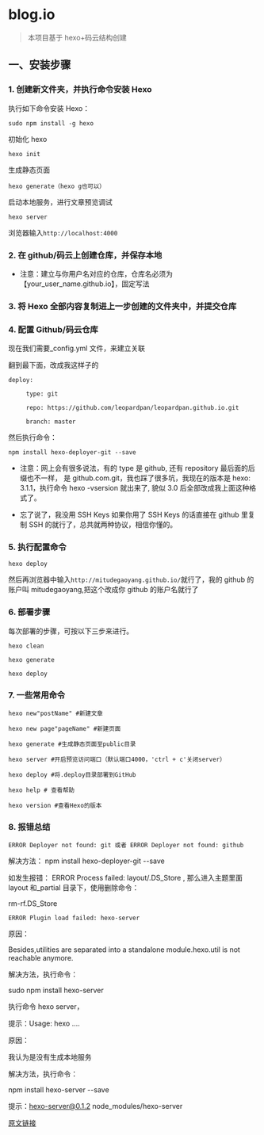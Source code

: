 # blog.io

> 本项目基于 hexo+码云结构创建

## 一、安装步骤

### 1. 创建新文件夹，并执行命令安装 Hexo

执行如下命令安装 Hexo：

```shell
sudo npm install -g hexo
```

初始化 hexo

```shell
hexo init
```

生成静态页面

```shell
hexo generate（hexo g也可以）
```

启动本地服务，进行文章预览调试

```shell
hexo server
```

浏览器输入`http://localhost:4000`

### 2. 在 github/码云上创建仓库，并保存本地

- 注意：建立与你用户名对应的仓库，仓库名必须为【your_user_name.github.io】，固定写法

### 3. 将 Hexo 全部内容复制进上一步创建的文件夹中，并提交仓库

### 4. 配置 Github/码云仓库

现在我们需要\_config.yml 文件，来建立关联

翻到最下面，改成我这样子的

```text
deploy:

     type: git

     repo: https://github.com/leopardpan/leopardpan.github.io.git

     branch: master
```

然后执行命令：

```shell
npm install hexo-deployer-git --save
```

- 注意：网上会有很多说法，有的 type 是 github, 还有 repository 最后面的后缀也不一样，
  是 github.com.git，我也踩了很多坑，我现在的版本是 hexo: 3.1.1，执行命令 hexo -vsersion 就出来了,
  貌似 3.0 后全部改成我上面这种格式了。

- 忘了说了，我没用 SSH Keys 如果你用了 SSH Keys 的话直接在 github 里复制 SSH 的就行了，总共就两种协议，相信你懂的。

### 5. 执行配置命令

```shell
hexo deploy
```

然后再浏览器中输入`http://mitudegaoyang.github.io/`就行了，我的 github 的账户叫 mitudegaoyang,把这个改成你 github 的账户名就行了

### 6. 部署步骤

每次部署的步骤，可按以下三步来进行。

```shell
hexo clean

hexo generate

hexo deploy
```

### 7. 一些常用命令

```shell
hexo new"postName" #新建文章

hexo new page"pageName" #新建页面

hexo generate #生成静态页面至public目录

hexo server #开启预览访问端口（默认端口4000，'ctrl + c'关闭server）

hexo deploy #将.deploy目录部署到GitHub

hexo help # 查看帮助

hexo version #查看Hexo的版本
```

### 8. 报错总结

```shell
ERROR Deployer not found: git 或者 ERROR Deployer not found: github
```

解决方法： npm install hexo-deployer-git --save

如发生报错： ERROR Process failed: layout/.DS_Store , 那么进入主题里面 layout 和\_partial 目录下，使用删除命令：

rm-rf.DS_Store

```shell
ERROR Plugin load failed: hexo-server
```

原因：

Besides,utilities are separated into a standalone module.hexo.util is not reachable anymore.

解决方法，执行命令：

sudo npm install hexo-server

执行命令 hexo server，

提示：Usage: hexo ....

原因：

我认为是没有生成本地服务

解决方法，执行命令：

npm install hexo-server --save

提示：hexo-server@0.1.2 node_modules/hexo-server

[原文链接](http://www.jianshu.com/p/465830080ea9)
